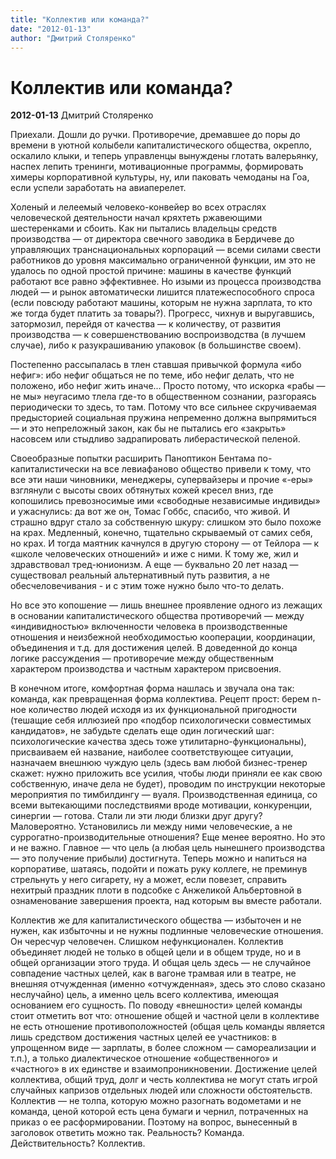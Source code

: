 ```yaml
---
title: "Коллектив или команда?"
date: "2012-01-13"
author: "Дмитрий Столяренко"
---
```


# Коллектив или команда?

**2012-01-13** Дмитрий Столяренко

Приехали. Дошли до ручки. Противоречие, дремавшее до поры до времени в уютной колыбели капиталистического общества, окрепло, оскалило клыки, и теперь управленцы вынуждены глотать валерьянку, наспех лепить тренинги, мотивационные программы, формировать химеры корпоративной культуры, ну, или паковать чемоданы на Гоа, если успели заработать на авиаперелет.

Холеный и лелеемый человеко-конвейер во всех отраслях человеческой деятельности начал кряхтеть ржавеющими шестеренками и сбоить. Как ни пытались владельцы средств производства — от директора свечного заводика в Бердичеве до управляющих транснациональных корпораций — всеми силами свести работников до уровня максимально ограниченной функции, им это не удалось по одной простой причине: машины в качестве функций работают все равно эффективнее. Но изыми из процесса производства людей — и рынок автоматически лишится платежеспособного спроса (если повсюду работают машины, которым не нужна зарплата, то кто же тогда будет платить за товары?). Прогресс, чихнув и выругавшись, затормозил, перейдя от качества — к количеству, от развития производства — к совершенствованию воспроизводства (в лучшем случае), либо к разукрашиванию упаковок (в большинстве своем).

Постепенно рассыпалась в тлен ставшая привычкой формула «ибо нефиг»: ибо нефиг общаться не по теме, ибо нефиг делать, что не положено, ибо нефиг жить иначе... Просто потому, что искорка «рабы — не мы» неугасимо тлела где-то в общественном сознании, разгораясь периодически то здесь, то там. Потому что все сильнее скручиваемая предысторией социальная пружина непременно должна выпрямиться — и это непреложный закон, как бы не пытались его «закрыть» насовсем или стыдливо задрапировать либерастической пеленой.

Своеобразные попытки расширить Паноптикон Бентама по-капиталистически на все левиафаново общество привели к тому, что все эти наши чиновники, менеджеры, супервайзеры и прочие «-еры» взглянули с высоты своих обтянутых кожей кресел вниз, где копошились превозносимые ими «свободные независимые индивиды» и ужаснулись: да вот же он, Томас Гоббс, спасибо, что живой. И страшно вдруг стало за собственную шкуру: слишком это было похоже на крах. Медленный, конечно, тщательно скрываемый от самих себя, но крах. И тогда маятник качнулся в другую сторону — от Тейлора — к «школе человеческих отношений» и иже с ними. К тому же, жил и здравствовал тред-юнионизм. А еще — буквально 20 лет назад — существовал реальный альтернативный путь развития, а не обесчеловечивания - и с этим тоже нужно было что-то делать.

Но все это копошение — лишь внешнее проявление одного из лежащих в основании капиталистического общества противоречий — между «индивидностью» включенности человека в производственные отношения и неизбежной необходимостью кооперации, координации, объединения и т.д. для достижения целей. В доведенной до конца логике рассуждения — противоречие между общественным характером производства и частным характером присвоения.

В конечном итоге, комфортная форма нашлась и звучала она так: команда, как превращенная форма коллектива. Рецепт прост: берем n-ное количество людей исходя из их функциональной пригодности (тешащие себя иллюзией про «подбор психологически совместимых кандидатов», не забудьте сделать еще один логический шаг: психологические качества здесь тоже утилитарно-функциональны), присваиваем ей название, наиболее соответствующее ситуации, назначаем внешнюю чуждую цель (здесь вам любой бизнес-тренер скажет: нужно приложить все усилия, чтобы люди приняли ее как свою собственную, иначе дела не будет), проводим по инструкции некоторые мероприятия по тимбилдингу — вуаля. Производственная единица, со всеми вытекающими последствиями вроде мотивации, конкуренции, синергии — готова. Стали ли эти люди близки друг другу? Маловероятно. Установились ли между ними человеческие, а не суррогатно-производительные отношения? Еще менее вероятно. Но это и не важно. Главное — что цель (а любая цель нынешнего производства — это получение прибыли) достигнута. Теперь можно и напиться на корпоративе, шатаясь, подойти и пожать руку коллеге, не преминув стрельнуть у него сигарету, ну а может, если повезет, справить нехитрый праздник плоти в подсобке с Анжеликой Альбертовной в ознаменование завершения проекта, над которым вы вместе работали.

Коллектив же для капиталистического общества — избыточен и не нужен, как избыточны и не нужны подлинные человеческие отношения. Он чересчур человечен. Слишком нефункционален. Коллектив объединяет людей не только в общей цели и в общем труде, но и в общей организации этого труда. И общая цель здесь — не случайное совпадение частных целей, как в вагоне трамвая или в театре, не внешняя отчужденная (именно «отчужденная», здесь это слово сказано неслучайно) цель, а именно цель всего коллектива, имеющая основанием его сущность. По поводу «внешности» целей команды стоит отметить вот что: отношение общей и частной цели в коллективе не есть отношение противоположностей (общая цель команды является лишь средством достижения частных целей ее участников: в упрощенном виде — зарплаты, в более сложном — самореализации и т.п.), а только диалектическое отношение «общественного» и «частного» в их единстве и взаимопроникновении. Достижение целей коллектива, общий труд, долг и честь коллектива не могут стать игрой случайных капризов отдельных людей или сложности обстоятельств. Коллектив — не толпа, которую можно разогнать водометами и не команда, ценой которой есть цена бумаги и чернил, потраченных на приказ о ее расформировании. Поэтому на вопрос, вынесенный в заголовок ответить можно так. Реальность? Команда. Действительность? Коллектив.